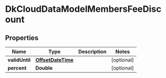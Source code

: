 
# DkCloudDataModelMembersFeeDiscount

## Properties
Name | Type | Description | Notes
------------ | ------------- | ------------- | -------------
**validUntil** | [**OffsetDateTime**](OffsetDateTime.md) |  |  [optional]
**percent** | **Double** |  |  [optional]



